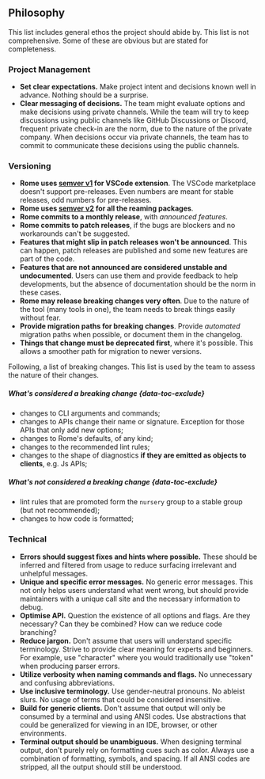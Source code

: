 ## Philosophy

This list includes general ethos the project should abide by. This list is not comprehensive. Some of these are obvious but are stated for completeness.

### Project Management

- **Set clear expectations.** Make project intent and decisions known well in advance. Nothing should be a surprise.
- **Clear messaging of decisions.** The team might evaluate options and make decisions using private channels. While the team will try to keep discussions
  using public channels like GitHub Discussions or Discord, frequent private check-in are the norm, due to the nature of the private company.
  When decisions occur via private channels, the team has to commit to communicate these decisions using the public channels.

### Versioning

- **Rome uses [semver v1](https://semver.org/spec/v1.0.0.html) for VSCode extension**. The VSCode marketplace doesn't support pre-releases.
  Even numbers are meant for stable releases, odd numbers for pre-releases.
- **Rome uses [semver v2](https://semver.org/spec/v2.0.0.html) for all the reaming packages**.
- **Rome commits to a monthly release**, with _announced features_. 
- **Rome commits to patch releases**, if the bugs are blockers and no workarounds can't be suggested.
- **Features that might slip in patch releases won't be announced**. This can happen, patch releases
are published and some new features are part of the code.
- **Features that are not announced are considered unstable and undocumented**. Users can use them and provide feedback to help developments,
but the absence of documentation should be the norm in these cases.
- **Rome may release breaking changes very often**. Due to the nature of the tool (many tools in one),
the team needs to break things easily without fear.
- **Provide migration paths for breaking changes**. Provide *automated* migration paths when possible,
or document them in the changelog.
- **Things that change must be deprecated first**, where it's possible. 
This allows a smoother path for migration to newer versions.

Following, a list of breaking changes. This list is used by the team to assess the nature
of their changes.

##### What's considered a breaking change {data-toc-exclude}

- changes to CLI arguments and commands;
- changes to APIs change their name or signature. Exception for those APIs that only add new options;
- changes to Rome's defaults, of any kind;
- changes to the recommended lint rules;
- changes to the shape of diagnostics **if they are emitted as objects to clients**, e.g. Js APIs;

##### What's not considered a breaking change {data-toc-exclude}

- lint rules that are promoted form the `nursery` group to a stable group (but not recommended);
- changes to how code is formatted;


### Technical

- **Errors should suggest fixes and hints where possible.** These should be inferred and filtered from usage to reduce surfacing irrelevant and unhelpful messages.
- **Unique and specific error messages.** No generic error messages. This not only helps users understand what went wrong, but should provide maintainers with a unique call site and the necessary information to debug.
- **Optimise API.** Question the existence of all options and flags. Are they necessary? Can they be combined? How can we reduce code branching?
- **Reduce jargon.** Don't assume that users will understand specific terminology. Strive to provide clear meaning for experts and beginners. For example, use "character" where you would traditionally use "token" when producing parser errors.
- **Utilize verbosity when naming commands and flags.** No unnecessary and confusing abbreviations.
- **Use inclusive terminology.** Use gender-neutral pronouns. No ableist slurs. No usage of terms that could be considered insensitive.
- **Build for generic clients.** Don't assume that output will only be consumed by a terminal and using ANSI codes. Use abstractions that could be generalized for viewing in an IDE, browser, or other environments.
- **Terminal output should be unambiguous.** When designing terminal output, don't purely rely on formatting cues such as color. Always use a combination of formatting, symbols, and spacing. If all ANSI codes are stripped, all the output should still be understood.

